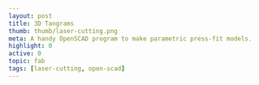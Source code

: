 ```yaml
---
layout: post
title: 3D Tangrams
thumb: thumb/laser-cutting.png
meta: A handy OpenSCAD program to make parametric press-fit models.    
highlight: 0
active: 0
topic: fab
tags: [laser-cutting, open-scad]
---
```



